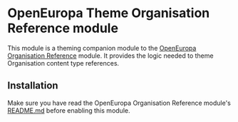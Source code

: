 # OpenEuropa Theme Organisation Reference module

This module is a theming companion module to the [OpenEuropa Organisation Reference](https://github.com/openeuropa/oe_content/tree/master/modules/oe_content_organisation/modules/oe_content_organisation_reference) module.
It provides the logic needed to theme Organisation content type references.

## Installation

Make sure you have read the OpenEuropa Organisation Reference module's [README.md](https://github.com/openeuropa/oe_content/blob/master/modules/oe_content_organisation/modules/oe_content_organisation_reference/README.md)
before enabling this module.
